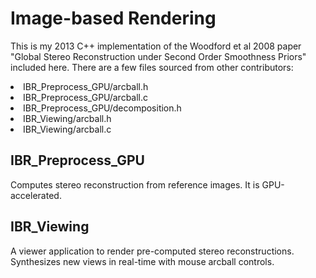 <h1>Image-based Rendering</h1>
<p>This is my 2013 C++ implementation of the Woodford et al 2008 paper "Global Stereo Reconstruction under Second Order Smoothness Priors" included here.  There are a few files sourced from other contributors:</p>
<li>IBR_Preprocess_GPU/arcball.h</li>
<li>IBR_Preprocess_GPU/arcball.c</li>
<li>IBR_Preprocess_GPU/decomposition.h</li>
<li>IBR_Viewing/arcball.h</li>
<li>IBR_Viewing/arcball.c</li>

<h2>IBR_Preprocess_GPU</h2>
<p>Computes stereo reconstruction from reference images.  It is GPU-accelerated.</p>

<h2>IBR_Viewing</h2>
<p>A viewer application to render pre-computed stereo reconstructions.  Synthesizes new views in real-time with mouse arcball controls.</p>
